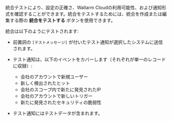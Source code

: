 統合テストにより、設定の正確さ、Wallarm Cloudの利用可能性、および通知形式を確認することができます。統合をテストするためには、統合を作成または編集する際の **統合をテストする** ボタンを使用できます。

統合は以下のようにテストされます:

* 前置詞の `[テストメッセージ]` が付いたテスト通知が選択したシステムに送信されます。
* テスト通知は、以下のイベントをカバーします（それぞれが単一のレコードに収録）:

    * 会社のアカウントで新規ユーザー
    * 新しく検出されたヒット
    * 会社のスコープ内で新たに発見されたIP
    * 会社のアカウントで新しいトリガー
    * 新たに発見されたセキュリティの脆弱性
* テスト通知にはテストデータが含まれます。